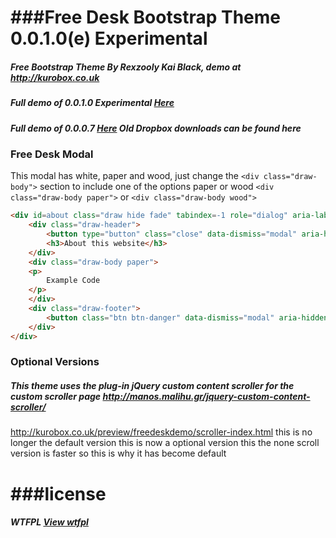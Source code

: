 ###Free Desk Bootstrap Theme 0.0.1.0(e) Experimental
=========================
##### Free Bootstrap Theme By Rexzooly Kai Black, demo at http://kurobox.co.uk
##### Full demo of 0.0.1.0  Experimental [Here](http://kurobox.co.uk/preview/freedeskdemo/)
##### Full demo of 0.0.0.7 [Here](http://kurobox.co.uk/preview/freedesk/) Old Dropbox downloads can be found here

### Free Desk Modal
This modal has white, paper and wood, just change the `<div class="draw-body">` section to include
one of the options paper or wood `<div class="draw-body paper">` or `<div class="draw-body wood">`
```HTML 
<div id=about class="draw hide fade" tabindex=-1 role="dialog" aria-labelledby="draw" aria-hidden="true">
	<div class="draw-header">
		<button type="button" class="close" data-dismiss="modal" aria-hidden="true">&times;</button>
		<h3>About this website</h3>
	</div>
	<div class="draw-body paper">
	<p>
		Example Code
	</p>
	</div>
	<div class="draw-footer">
		<button class="btn btn-danger" data-dismiss="modal" aria-hidden="true">Close</button>
	</div>
</div>
```

### Optional Versions
##### This theme uses the plug-in jQuery custom content scroller for the custom scroller page http://manos.malihu.gr/jquery-custom-content-scroller/
http://kurobox.co.uk/preview/freedeskdemo/scroller-index.html this is no longer the default version
this is now a optional version this the none scroll version is faster so this is why it has become default

###license
=========================
##### WTFPL [View wtfpl](http://www.wtfpl.net/txt/copying/)
